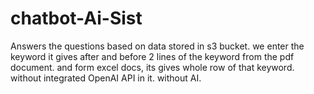 # chatbot-Ai-Sist
Answers the questions based on data stored in s3 bucket. 
we enter the keyword it gives after and before 2 lines of the keyword from the pdf document.
and form excel docs, its gives whole row of that keyword.
without integrated OpenAI API in it. without AI.
